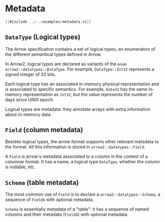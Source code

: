 # Metadata

```rust
{{#include ../../examples/metadata.rs}}
```

## `DataType` (Logical types)

The Arrow specification contains a set of logical types, an enumeration of the different
semantical types defined in Arrow.

In Arrow2, logical types are declared as variants of the `enum` `arrow2::datatypes::DataType`.
For example, `DataType::Int32` represents a signed integer of 32 bits.

Each logical type has an associated in-memory physical representation and is associated to specific
semantics. For example, `Date32` has the same in-memory representation as `Int32`, but the value
represents the number of days since UNIX epoch.

Logical types are metadata: they annotate arrays with extra information about in-memory data.

## `Field` (column metadata)

Besides logical types, the arrow format supports other relevant metadata to the format. All this 
information is stored in `arrow2::datatypes::Field`.

A `Field` is arrow's metadata associated to a column in the context of a columnar format. 
It has a name, a logical type `DataType`, whether the column is nullable, etc.

## `Schema` (table metadata)

The most common use of `Field` is to declare a `arrow2::datatypes::Schema`, a sequence of `Field`s
with optional metadata.

`Schema` is essentially metadata of a "table": it has a sequence of named columns and their metadata (`Field`s) with optional metadata.

